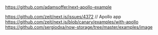 https://github.com/adamsoffer/next-apollo-example

https://github.com/zeit/next.js/issues/4372 // Apollo app
https://github.com/zeit/next.js/blob/canary/examples/with-apollo
https://github.com/sergiodxa/now-storage/tree/master/examples/image